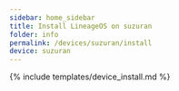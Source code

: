 ```yaml
---
sidebar: home_sidebar
title: Install LineageOS on suzuran
folder: info
permalink: /devices/suzuran/install
device: suzuran
---
```

{% include templates/device_install.md %}
